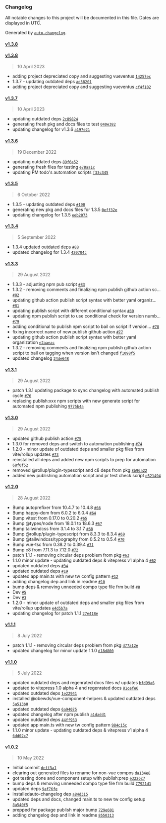 ### Changelog

All notable changes to this project will be documented in this file. Dates are displayed in UTC.

Generated by [`auto-changelog`](https://github.com/CookPete/auto-changelog).

#### [v1.3.8](https://github.com/obewds/tw-bg-palette-default/compare/v1.3.8...v1.3.8)

#### [v1.3.8](https://github.com/obewds/tw-bg-palette-default/compare/v1.3.7...v1.3.8)

> 10 April 2023

- adding project depreciated copy and suggesting vueventus [`14257ec`](https://github.com/obewds/tw-bg-palette-default/commit/14257ec3c0311caf70d21d531661fff320e440eb)
- 1.3.7 - updating outdated deps [`ad58201`](https://github.com/obewds/tw-bg-palette-default/commit/ad5820181eefd6c860fddddab24fb06eaf0015fd)
- adding project depreciated copy and suggesting vueventus [`cf4f102`](https://github.com/obewds/tw-bg-palette-default/commit/cf4f1025b90a13ec396fd454f31b190928fb286a)

#### [v1.3.7](https://github.com/obewds/tw-bg-palette-default/compare/v1.3.6...v1.3.7)

> 10 April 2023

- updating outdated deps [`2c89824`](https://github.com/obewds/tw-bg-palette-default/commit/2c898242f5f99583fa81aee710dce1449f7258b0)
- generating fresh pkg and docs files to test [`040e382`](https://github.com/obewds/tw-bg-palette-default/commit/040e3828944d77e71d48922f1a5f9c54a8a4e772)
- updating changelog for v1.3.6 [`a197e21`](https://github.com/obewds/tw-bg-palette-default/commit/a197e2176933bf25d59297bf0dbf7a0338bd792c)

#### [v1.3.6](https://github.com/obewds/tw-bg-palette-default/compare/v1.3.5...v1.3.6)

> 19 December 2022

- updating outdated deps [`89f6a52`](https://github.com/obewds/tw-bg-palette-default/commit/89f6a5215e2c11e7020eb1a06dca194476f14733)
- generating fresh files for testing [`e78aa1c`](https://github.com/obewds/tw-bg-palette-default/commit/e78aa1c5242f5a17dc6ac90e14c460108f70dc16)
- updating PM todo's automation scripts [`f33c345`](https://github.com/obewds/tw-bg-palette-default/commit/f33c34595758f77c25d074915f4f34adfed6a7c0)

#### [v1.3.5](https://github.com/obewds/tw-bg-palette-default/compare/v1.3.4...v1.3.5)

> 6 October 2022

- 1.3.5 - updating outdated deps [`#100`](https://github.com/obewds/tw-bg-palette-default/pull/100)
- generating new pkg and docs files for 1.3.5 [`0eff32e`](https://github.com/obewds/tw-bg-palette-default/commit/0eff32e11e0222d264b81e9ea0903e1a6c8f8071)
- updating changelog for 1.3.5 [`eeb2873`](https://github.com/obewds/tw-bg-palette-default/commit/eeb287323e08390335e8ad3ccd12f00003aa47ca)

#### [v1.3.4](https://github.com/obewds/tw-bg-palette-default/compare/v1.3.3...v1.3.4)

> 5 September 2022

- 1.3.4 updated outdated deps [`#88`](https://github.com/obewds/tw-bg-palette-default/pull/88)
- updated changelog for 1.3.4 [`420704c`](https://github.com/obewds/tw-bg-palette-default/commit/420704cad61e3aa5f8fcf8de0823592bc6676dd2)

#### [v1.3.3](https://github.com/obewds/tw-bg-palette-default/compare/v1.3.1...v1.3.3)

> 29 August 2022

- 1.3.3 - adjusting npm pub script [`#83`](https://github.com/obewds/tw-bg-palette-default/pull/83)
- 1.3.2 - removing comments and finalizing npm publish github action sc… [`#82`](https://github.com/obewds/tw-bg-palette-default/pull/82)
- updating github action publish script syntax with better yaml organiz… [`#81`](https://github.com/obewds/tw-bg-palette-default/pull/81)
- updating publish script with different conditional syntax [`#80`](https://github.com/obewds/tw-bg-palette-default/pull/80)
- updating npm publish script to use conditional check for version numb… [`#79`](https://github.com/obewds/tw-bg-palette-default/pull/79)
- adding conditional to publish npm script to bail on script if version… [`#78`](https://github.com/obewds/tw-bg-palette-default/pull/78)
- fixing incorrect name of new publish github action [`#77`](https://github.com/obewds/tw-bg-palette-default/pull/77)
- updating github action publish script syntax with better yaml organization [`e2aaeac`](https://github.com/obewds/tw-bg-palette-default/commit/e2aaeac36004171c3babc2f35b2449c8f18d7da6)
- 1.3.2 - removing comments and finalizing npm publish github action script to bail on tagging when version isn't changed [`f1098f5`](https://github.com/obewds/tw-bg-palette-default/commit/f1098f545b43899b7a1b3e22204b328f15287fb3)
- updated changelog [`24de648`](https://github.com/obewds/tw-bg-palette-default/commit/24de648b6783f0552d65fbcd27ad3fbac564c565)

#### [v1.3.1](https://github.com/obewds/tw-bg-palette-default/compare/v1.3.0...v1.3.1)

> 29 August 2022

- patch 1.3.1 updating package to sync changelog with automated publish cycle [`#76`](https://github.com/obewds/tw-bg-palette-default/pull/76)
- replacing publish:xxx npm scripts with new generate script for automated npm publishing [`9775b4a`](https://github.com/obewds/tw-bg-palette-default/commit/9775b4a34cb03c854aaa2bba50686814d94e8f74)

#### [v1.3.0](https://github.com/obewds/tw-bg-palette-default/compare/v1.2.0...v1.3.0)

> 29 August 2022

- updated github publish action [`#75`](https://github.com/obewds/tw-bg-palette-default/pull/75)
- 1.3.0 for removed deps and switch to automation publishing [`#74`](https://github.com/obewds/tw-bg-palette-default/pull/74)
- 1.2.0 - minor update of outdated deps and smaller pkg files from vite/rollup updates [`#73`](https://github.com/obewds/tw-bg-palette-default/pull/73)
- reinstalled all deps and added new npm scripts to prep for automation [`68f0f52`](https://github.com/obewds/tw-bg-palette-default/commit/68f0f528029972eb646567837292823be63a37ea)
- removed @rollup/plugin-typescript and c8 deps from pkg [`8b96a22`](https://github.com/obewds/tw-bg-palette-default/commit/8b96a22ba136d491cc940840bb03ea6cfc4725b9)
- added new publishing automation script and pr test check script [`e521494`](https://github.com/obewds/tw-bg-palette-default/commit/e521494545b060d4e969c29dc506a128cdad4cc8)

#### [v1.2.0](https://github.com/obewds/tw-bg-palette-default/compare/v1.1.1...v1.2.0)

> 28 August 2022

- Bump autoprefixer from 10.4.7 to 10.4.8 [`#66`](https://github.com/obewds/tw-bg-palette-default/pull/66)
- Bump happy-dom from 6.0.2 to 6.0.4 [`#64`](https://github.com/obewds/tw-bg-palette-default/pull/64)
- Bump vitest from 0.17.0 to 0.20.2 [`#65`](https://github.com/obewds/tw-bg-palette-default/pull/65)
- Bump @types/node from 18.0.1 to 18.6.3 [`#67`](https://github.com/obewds/tw-bg-palette-default/pull/67)
- Bump tailwindcss from 3.1.4 to 3.1.7 [`#68`](https://github.com/obewds/tw-bg-palette-default/pull/68)
- Bump @rollup/plugin-typescript from 8.3.3 to 8.3.4 [`#69`](https://github.com/obewds/tw-bg-palette-default/pull/69)
- Bump @tailwindcss/typography from 0.5.2 to 0.5.4 [`#70`](https://github.com/obewds/tw-bg-palette-default/pull/70)
- Bump vue-tsc from 0.38.2 to 0.39.4 [`#71`](https://github.com/obewds/tw-bg-palette-default/pull/71)
- Bump c8 from 7.11.3 to 7.12.0 [`#72`](https://github.com/obewds/tw-bg-palette-default/pull/72)
- patch 1.1.1 - removing circular deps problem from pkg [`#63`](https://github.com/obewds/tw-bg-palette-default/pull/63)
- 1.1.0 minor update - updating outdated deps & vitepress v1 alpha 4 [`#62`](https://github.com/obewds/tw-bg-palette-default/pull/62)
- updated outdated deps [`#34`](https://github.com/obewds/tw-bg-palette-default/pull/34)
- updated outdated deps [`#19`](https://github.com/obewds/tw-bg-palette-default/pull/19)
- updated app main.ts with new tw config pattern [`#12`](https://github.com/obewds/tw-bg-palette-default/pull/12)
- adding changelog dep and link in readme [`#10`](https://github.com/obewds/tw-bg-palette-default/pull/10)
- bump deps & removing unneeded compo type file frm build [`#8`](https://github.com/obewds/tw-bg-palette-default/pull/8)
- Dev [`#5`](https://github.com/obewds/tw-bg-palette-default/pull/5)
- Dev [`#3`](https://github.com/obewds/tw-bg-palette-default/pull/3)
- 1.2.0 - minor update of outdated deps and smaller pkg files from vite/rollup updates [`e4d5b7a`](https://github.com/obewds/tw-bg-palette-default/commit/e4d5b7a545bc20f4dc7d909f4ccdc14d301cfeba)
- updating changelog for patch 1.1.1 [`27e418e`](https://github.com/obewds/tw-bg-palette-default/commit/27e418ef901a1dfba86126465f958238a82c8d73)

#### [v1.1.1](https://github.com/obewds/tw-bg-palette-default/compare/v1.1.0...v1.1.1)

> 8 July 2022

- patch 1.1.1 - removing circular deps problem from pkg [`d77a12e`](https://github.com/obewds/tw-bg-palette-default/commit/d77a12e98ca16566d4c16ba939289e76b06961a0)
- updated changelog for minor update 1.1.0 [`d18d800`](https://github.com/obewds/tw-bg-palette-default/commit/d18d8003f9a28d1f3a74b1fe9dee21dcc3035a81)

#### [v1.1.0](https://github.com/obewds/tw-bg-palette-default/compare/v1.0.2...v1.1.0)

> 5 July 2022

- updated outdated deps and regenrated docs files w/ updates [`bfd99a6`](https://github.com/obewds/tw-bg-palette-default/commit/bfd99a66a371f820fad9598272013c27fb06a375)
- updated to vitepress 1.0 alpha 4 and regenrated docs [`81cefe6`](https://github.com/obewds/tw-bg-palette-default/commit/81cefe6627032ce5634a47816a50ca0253bcaef6)
- updated outdated deps [`1e22941`](https://github.com/obewds/tw-bg-palette-default/commit/1e229413c94ec0b3fc8b1def705956f1e57cc05c)
- installed @obewds/vue-component-helpers & updated outdated deps [`5a513b0`](https://github.com/obewds/tw-bg-palette-default/commit/5a513b0448a0e8b5a41e9d9dc8bd474f792de046)
- updated outdated deps [`6a94075`](https://github.com/obewds/tw-bg-palette-default/commit/6a94075872d4011d87ef2b2624fee3a5c26dbf2d)
- updated changelog after npm publish [`a1dadd1`](https://github.com/obewds/tw-bg-palette-default/commit/a1dadd169fae3d1a9fcda72552d55bf71a33a7fb)
- updated outdated deps [`44ff953`](https://github.com/obewds/tw-bg-palette-default/commit/44ff953a4e33e3438db8e3edab5346570c1afeda)
- updated app main.ts with new tw config pattern [`984c15c`](https://github.com/obewds/tw-bg-palette-default/commit/984c15c9733ccbe1a9bd31738dabefa8531d10de)
- 1.1.0 minor update - updating outdated deps & vitepress v1 alpha 4 [`6dd02c7`](https://github.com/obewds/tw-bg-palette-default/commit/6dd02c78b5844dbbed325f12d00d84de148df438)

#### v1.0.2

> 10 May 2022

- Initial commit [`deff3a1`](https://github.com/obewds/tw-bg-palette-default/commit/deff3a1df1d05b975ef1ac55d3c69afc4d023abc)
- clearing out generated files to rename for non-vue compos [`da134e8`](https://github.com/obewds/tw-bg-palette-default/commit/da134e820a67c7d60d363b3085a80a2ee028f45b)
- got testing done and component setup with publish:prep [`e3226c7`](https://github.com/obewds/tw-bg-palette-default/commit/e3226c79f3a2b818a57857af57b435abfa657629)
- bump deps & removing unneeded compo type file frm build [`77921d1`](https://github.com/obewds/tw-bg-palette-default/commit/77921d1ebd76c18720d290a09d5c8b5ddce452a2)
- updated deps [`9af76fe`](https://github.com/obewds/tw-bg-palette-default/commit/9af76fe0db6749958ca1319398bf9effef7b74b7)
- installedauto-changelog dep [`a84d315`](https://github.com/obewds/tw-bg-palette-default/commit/a84d3150982ba0d3979ba8fcf42cae28e58210d3)
- updated deps and docs, changed main.ts to new tw config setup [`8a540f5`](https://github.com/obewds/tw-bg-palette-default/commit/8a540f5d26371d4b318fc8da2c819b1415b7b3b3)
- prepped for package publish major bump [`729e601`](https://github.com/obewds/tw-bg-palette-default/commit/729e6012b85067282d95e5a260732acb8b20b49a)
- adding changelog dep and link in readme [`8550313`](https://github.com/obewds/tw-bg-palette-default/commit/85503130cc77c5c364d42de3ac24ac74a345a416)
